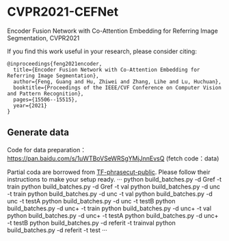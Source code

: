 # CVPR2021-CEFNet
Encoder Fusion Network with Co-Attention Embedding for Referring Image Segmentation, CVPR2021


If you find this work useful in your research, please consider citing:
```
@inproceedings{feng2021encoder,
  title={Encoder Fusion Network with Co-Attention Embedding for Referring Image Segmentation},
  author={Feng, Guang and Hu, Zhiwei and Zhang, Lihe and Lu, Huchuan},
  booktitle={Proceedings of the IEEE/CVF Conference on Computer Vision and Pattern Recognition},
  pages={15506--15515},
  year={2021}
}
```

## Generate data
Code for data preparation：https://pan.baidu.com/s/1uWTBoVSeWRSgYMjJnnEvsQ (fetch code：data)

Partial coda are borrowed from [TF-phrasecut-public](https://github.com/chenxi116/TF-phrasecut-public). Please follow their instructions to make your setup ready.
···
python build_batches.py -d Gref -t train
python build_batches.py -d Gref -t val
python build_batches.py -d unc -t train
python build_batches.py -d unc -t val
python build_batches.py -d unc -t testA
python build_batches.py -d unc -t testB
python build_batches.py -d unc+ -t train
python build_batches.py -d unc+ -t val
python build_batches.py -d unc+ -t testA
python build_batches.py -d unc+ -t testB
python build_batches.py -d referit -t trainval
python build_batches.py -d referit -t test
···
